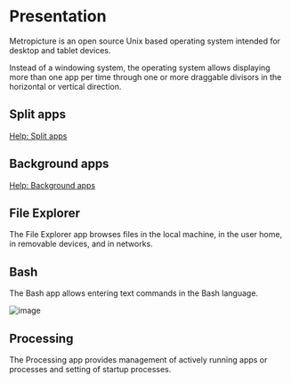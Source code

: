 # Presentation

Metropicture is an open source Unix based operating system intended for desktop and tablet devices.

Instead of a windowing system, the operating system allows displaying more than one app per time through one or more draggable divisors in the horizontal or vertical direction.

## Split apps

[Help: Split apps](https://github.com/metropicture/help/blob/master/split-apps.md)

## Background apps

[Help: Background apps](https://github.com/metropicture/help/blob/master/background-apps.md)

## File Explorer

The File Explorer app browses files in the local machine, in the user home, in removable devices, and in networks.

## Bash

The Bash app allows entering text commands in the Bash language.

![image](https://github.com/user-attachments/assets/7dd9476e-6cc5-4d22-a1f8-50489c8891f7)

## Processing

The Processing app provides management of actively running apps or processes and setting of startup processes.
